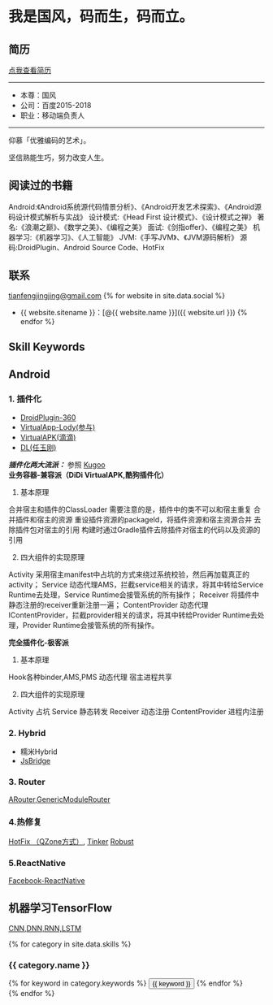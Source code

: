 

# 我是国风，码而生，码而立。

## 简历
[点我查看简历](https://guofeng007.com/anires/public/)

------------------------------------------------
- 本尊：国风
- 公司：百度2015-2018
- 职业：移动端负责人

------------------------------------------------

仰慕「优雅编码的艺术」。

坚信熟能生巧，努力改变人生。

## 阅读过的书籍

Android:《Android系统源代码情景分析》、《Android开发艺术探索》、《Android源码设计模式解析与实战》
设计模式:《Head First 设计模式》、《设计模式之禅》
著名:《浪潮之巅》、《数学之美》、《编程之美》
面试:《剑指offer》、《编程之美》
机器学习:《机器学习》、《人工智能》
JVM:《手写JVM》、《JVM源码解析》
源码:DroidPlugin、Android Source Code、HotFix


## 联系
tianfengjingjing@gmail.com
{% for website in site.data.social %}
* {{ website.sitename }}：[@{{ website.name }}]({{ website.url }})
{% endfor %}

## Skill Keywords

## Android
### 1. 插件化
- [DroidPlugin-360](https://github.com/DroidPluginTeam/DroidPlugin)
- [VirtualApp-Lody(参与)](https://github.com/asLody/VirtualApp)
- [VirtualAPK(滴滴)](https://github.com/didi/VirtualAPK)
- [DL(任玉刚)](https://github.com/singwhatiwanna/dynamic-load-apk)

***插件化两大流派：***
参照 [Kugoo](https://juejin.im/entry/59cde341f265da065476f21a?utm_source=gold_browser_extension)
**业务容器-兼容派（DiDi VirtualAPK,酷狗插件化）**

1. 基本原理

合并宿主和插件的ClassLoader 需要注意的是，插件中的类不可以和宿主重复
合并插件和宿主的资源 重设插件资源的packageId，将插件资源和宿主资源合并
去除插件包对宿主的引用 构建时通过Gradle插件去除插件对宿主的代码以及资源的引用

2. 四大组件的实现原理

Activity 采用宿主manifest中占坑的方式来绕过系统校验，然后再加载真正的activity；
Service 动态代理AMS，拦截service相关的请求，将其中转给Service Runtime去处理，Service Runtime会接管系统的所有操作；
Receiver 将插件中静态注册的receiver重新注册一遍；
ContentProvider 动态代理IContentProvider，拦截provider相关的请求，将其中转给Provider Runtime去处理，Provider Runtime会接管系统的所有操作。

**完全插件化-极客派**

1. 基本原理

Hook各种binder,AMS,PMS
动态代理
宿主进程共享

2. 四大组件的实现原理

Activity 占坑
Service 静态转发
Receiver 动态注册
ContentProvider 进程内注册

### 2. Hybrid
- 糯米Hybrid
- [JsBridge](https://github.com/lzyzsd/JsBridge)

### 3. Router
[ARouter,GenericModuleRouter](https://github.com/guofeng007/GenericModuleRouter/)

### 4.热修复
[HotFix （QZone方式）](https://github.com/dodola/HotFix/),
[Tinker](https://github.com/Tencent/tinker/)
[Robust](https://github.com/Meituan-Dianping/Robust)

### 5.ReactNative
[Facebook-ReactNative](http://facebook.github.io/react-native/)

## 机器学习TensorFlow
[CNN,DNN,RNN,LSTM](http://tensorflow.org/)




{% for category in site.data.skills %}
### {{ category.name }}
<div class="btn-inline">
{% for keyword in category.keywords %}
<button class="btn btn-outline" type="button">{{ keyword }}</button>
{% endfor %}
</div>
{% endfor %}
